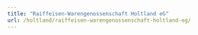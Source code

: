 ```yaml
---
title: "Raiffeisen-Warengenossenschaft Holtland eG"
url: /holtland/raiffeisen-warengenossenschaft-holtland-eg/
---
```

